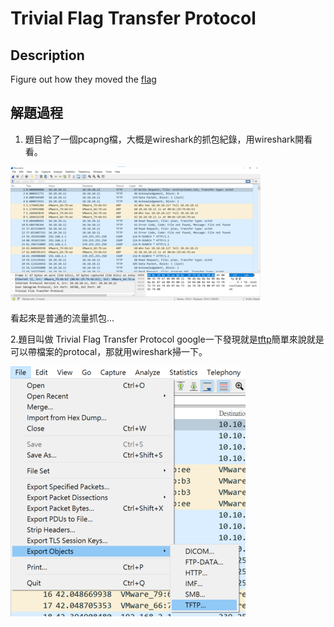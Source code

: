 # Trivial Flag Transfer Protocol

## Description
Figure out how they moved the [flag](https://mercury.picoctf.net/static/e4836d9bcc740d457f4331d68129a0bc/tftp.pcapng)

## 解題過程
1. 題目給了一個pcapng檔，大概是wireshark的抓包紀錄，用wireshark開看看。

![wireshark](./img/wireshark.png)

看起來是普通的流量抓包...

2.題目叫做 Trivial Flag Transfer Protocol google一下發現就是[tftp](https://zh.wikipedia.org/zh-tw/%E7%AE%80%E5%8D%95%E6%96%87%E4%BB%B6%E4%BC%A0%E8%BE%93%E5%8D%8F%E8%AE%AE)簡單來說就是可以帶檔案的protocal，那就用wireshark掃一下。

![scan](./img/scan.png)
